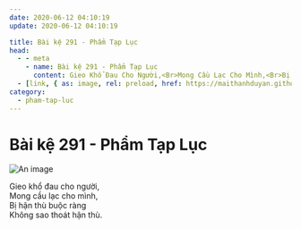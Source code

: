 ```yaml
---
date: 2020-06-12 04:10:19
update: 2020-06-12 04:10:19

title: Bài kệ 291 - Phẩm Tạp Lục
head:
  - - meta
    - name: Bài kệ 291 - Phẩm Tạp Lục
      content: Gieo Khổ Đau Cho Người,<Br>Mong Cầu Lạc Cho Mình,<Br>Bị Hận Thù Buộc Ràng<Br>Không Sao Thoát Hận Thù.<Br>
  - [link, { as: image, rel: preload, href: https://maithanhduyan.github.io/kinh-phap-cu/img/pham-tap-luc/pham-tap-luc-291.jpg }]
category:
  - pham-tap-luc
---
```


# Bài kệ 291 - Phẩm Tạp Lục

![An image](/img/pham-tap-luc/pham-tap-luc-291.jpg)

Gieo khổ đau cho người,<br>Mong cầu lạc cho mình,<br>Bị hận thù buộc ràng<br>Không sao thoát hận thù.<br>
